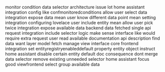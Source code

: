 monitor condition data selector architecture issue lot home assistant integration config like confmonitoredconditions allow user select data integration expose data mean user know different data point mean setting integration configuring lovelace user include entity mean allow user pick twice integration expose available data backend data fetched single api request integration include selector logic make sense interface like would require extra request user read available documentation api description find data want layer model fetch manage view interface core frontend integration set entityregistryenableddefault property entity object instruct home assistant disable certain entity default doc consequence dont merge data selector remove existing unneeded selector home assistant focus good viewfrontend select group available data